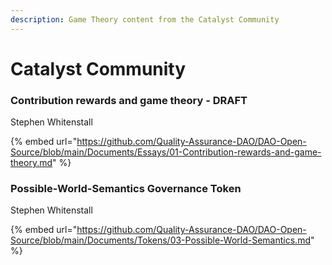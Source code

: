 ```yaml
---
description: Game Theory content from the Catalyst Community
---
```


# Catalyst Community

### Contribution rewards and game theory - DRAFT

Stephen Whitenstall

{% embed url="https://github.com/Quality-Assurance-DAO/DAO-Open-Source/blob/main/Documents/Essays/01-Contribution-rewards-and-game-theory.md" %}

### Possible-World-Semantics Governance Token

Stephen Whitenstall

{% embed url="https://github.com/Quality-Assurance-DAO/DAO-Open-Source/blob/main/Documents/Tokens/03-Possible-World-Semantics.md" %}



